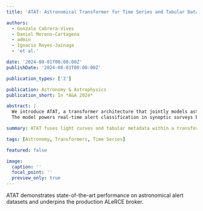 ```yaml
---
title: 'ATAT: Astronomical Transformer for Time Series and Tabular Data'

authors:
  - Gonzalo Cabrera-Vives
  - Daniel Moreno-Cartagena
  - admin
  - Ignacio Reyes-Jainaga
  - 'et al.'

date: '2024-08-01T00:00:00Z'
publishDate: '2024-08-01T00:00:00Z'

publication_types: ['2']

publication: Astronomy & Astrophysics
publication_short: In *A&A 2024*

abstract: |
  We introduce ATAT, a transformer architecture that jointly models astronomical time series and contextual tabular metadata.
  The model powers real-time alert classification in synoptic surveys by unifying heterogeneous observational data sources.

summary: ATAT fuses light curves and tabular metadata within a transformer to classify astronomical alerts at scale.

tags: [Astronomy, Transformers, Time Series]

featured: false

image:
  caption: ''
  focal_point: ''
  preview_only: true
---
```

ATAT demonstrates state-of-the-art performance on astronomical alert datasets and underpins the production ALeRCE broker.
